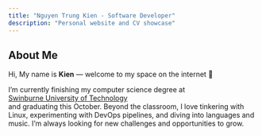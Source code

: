 ```yaml
---
title: "Nguyen Trung Kien - Software Developer"
description: "Personal website and CV showcase"
---
```


## About Me

Hi, My name is **Kien** — welcome to my space on the internet 🌸

I’m currently finishing my computer science degree at  
[Swinburne University of Technology](https://swinburne-vn.edu.vn)  
and graduating this October. Beyond the classroom, I love tinkering with Linux, experimenting with DevOps pipelines, and diving into languages and music. I’m always looking for new challenges and opportunities to grow.